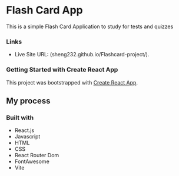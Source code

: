 # Flash Card App

This is a simple Flash Card Application to study for tests and quizzes

### Links

- Live Site URL: (sheng232.github.io/Flashcard-project/).

### Getting Started with Create React App

This project was bootstrapped with [Create React App](https://github.com/facebook/create-react-app).

## My process

### Built with

- React.js
- Javascript
- HTML
- CSS
- React Router Dom
- FontAwesome
- Vite
